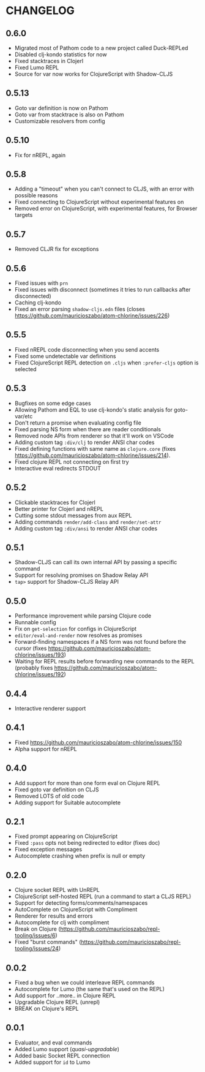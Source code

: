 # CHANGELOG

## 0.6.0
- Migrated most of Pathom code to a new project called Duck-REPLed
- Disabled clj-kondo statistics for now
- Fixed stacktraces in Clojerl
- Fixed Lumo REPL
- Source for var now works for ClojureScript with Shadow-CLJS

## 0.5.13
- Goto var definition is now on Pathom
- Goto var from stacktrace is also on Pathom
- Customizable resolvers from config

## 0.5.10
- Fix for nREPL, again

## 0.5.8
- Adding a "timeout" when you can't connect to CLJS, with an error with possible reasons
- Fixed connecting to ClojureScript without experimental features on
- Removed error on ClojureScript, with experimental features, for Browser targets

## 0.5.7
- Removed CLJR fix for exceptions

## 0.5.6
- Fixed issues with `prn`
- Fixed issues with disconnect (sometimes it tries to run callbacks after disconnected)
- Caching clj-kondo
- Fixed an error parsing `shadow-cljs.edn` files (closes https://github.com/mauricioszabo/atom-chlorine/issues/226)

## 0.5.5
- Fixed nREPL code disconnecting when you send accents
- Fixed some undetectable var definitions
- Fixed ClojureScript REPL detection on `.cljs` when `:prefer-cljs` option is selected

## 0.5.3
- Bugfixes on some edge cases
- Allowing Pathom and EQL to use clj-kondo's static analysis for goto-var/etc
- Don't return a promise when evaluating config file
- Fixed parsing NS form when there are reader conditionals
- Removed node APIs from renderer so that it'll work on VSCode
- Adding custom tag `:div/clj` to render ANSI char codes
- Fixed defining functions with same name as `clojure.core` (fixes https://github.com/mauricioszabo/atom-chlorine/issues/214).
- Fixed clojure REPL not connecting on first try
- Interactive eval redirects STDOUT

## 0.5.2
- Clickable stacktraces for Clojerl
- Better printer for Clojerl and nREPL
- Cutting some stdout messages from aux REPL
- Adding commands `render/add-class` and `render/set-attr`
- Adding custom tag `:div/ansi` to render ANSI char codes

## 0.5.1
- Shadow-CLJS can call its own internal API by passing a specific command
- Support for resolving promises on Shadow Relay API
- `tap>` support for Shadow-CLJS Relay API

## 0.5.0
- Performance improvement while parsing Clojure code
- Runnable config
- Fix on `get-selection` for configs in ClojureScript
- `editor/eval-and-render` now resolves as promises
- Forward-finding namespaces if a NS form was not found before the cursor (fixes https://github.com/mauricioszabo/atom-chlorine/issues/193)
- Waiting for REPL results before forwarding new commands to the REPL (probably fixes https://github.com/mauricioszabo/atom-chlorine/issues/192)

## 0.4.4
- Interactive renderer support

## 0.4.1
- Fixed https://github.com/mauricioszabo/atom-chlorine/issues/150
- Alpha support for nREPL

## 0.4.0
- Add support for more than one form eval on Clojure REPL
- Fixed goto var definition on CLJS
- Removed LOTS of old code
- Adding support for Suitable autocomplete

## 0.2.1
- Fixed prompt appearing on ClojureScript
- Fixed `:pass` opts not being redirected to editor (fixes doc)
- Fixed exception messages
- Autocomplete crashing when prefix is null or empty

## 0.2.0
- Clojure socket REPL with UnREPL
- ClojureScript self-hosted REPL (run a command to start a CLJS REPL)
- Support for detecting forms/comments/namespaces
- AutoComplete on ClojureScript with Compliment
- Renderer for results and errors
- Autocomplete for clj with compliment
- Break on Clojure (https://github.com/mauricioszabo/repl-tooling/issues/6)
- Fixed "burst commands" (https://github.com/mauricioszabo/repl-tooling/issues/24)

## 0.0.2
- Fixed a bug when we could interleave REPL commands
- Autocomplete for Lumo (the same that's used on the REPL)
- Add support for ..more.. in Clojure REPL
- Upgradable Clojure REPL (unrepl)
- BREAK on Clojure's REPL

## 0.0.1
- Evaluator, and eval commands
- Added Lumo support (_quasi-upgradable_)
- Added basic Socket REPL connection
- Added support for `id` to Lumo
